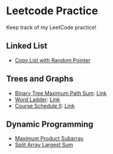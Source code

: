 # Leetcode Practice
Keep track of my LeetCode practice!

## Linked List
* [Copy List with Random Pointer](copyRandomList.java)

## Trees and Graphs
* [Binary Tree Maximum Path Sum](maxPathSum.java): [Link](https://leetcode.com/problems/binary-tree-maximum-path-sum/)
* [Word Ladder](ladderLength.java): [Link](https://leetcode.com/problems/word-ladder/)
* [Course Schedule II](findOrder.java): [Link](https://leetcode.com/problems/course-schedule-ii/)


## Dynamic Programming
* [Maximum Product Subarray](maxSubarray.java)
* [Split Array Largest Sum](splitArray.java)
    
    